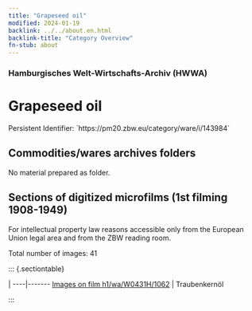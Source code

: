 ```yaml
---
title: "Grapeseed oil"
modified: 2024-01-19
backlink: ../../about.en.html
backlink-title: "Category Overview"
fn-stub: about
---
```


### Hamburgisches Welt-Wirtschafts-Archiv (HWWA)

# Grapeseed oil

<div class="hint">Persistent Identifier: `https://pm20.zbw.eu/category/ware/i/143984`</div>







## Commodities/wares archives folders





No material prepared as folder.



<a id="filmsections" />

## Sections of digitized microfilms (1st filming 1908-1949)

<p>For intellectual property law reasons accessible only from the European Union legal area and from the ZBW reading room.</p>



<p>Total number of images: 41</p>




::: {.sectiontable}

 | 
----|-------
<a class="btn" href="https://pm20.zbw.eu/film/h1/wa/W0431H/1062" rel="nofollow">Images on film h1/wa/W0431H/1062</a> | Traubenkernöl


:::
















